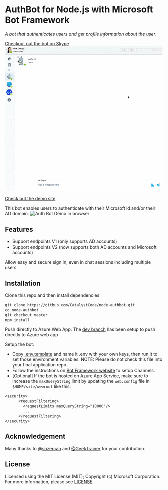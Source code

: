 # AuthBot for Node.js with Microsoft Bot Framework

_A bot that authenticates users and get profile information about the user_.

[Checkout out the bot on Skype](https://join.skype.com/bot/dce91571-f312-4395-8602-91a145d1f52a)
![Auth Bot Demo in Skype](botdemoskype.gif)

[Check out the demo site](https://authbot.azurewebsites.net/)

This bot enables users to authenticate with their Microsoft id and/or their AD domain.
![Auth Bot Demo in browser](botdemoweb.gif)

## Features
* Support endpoints V1 (only supports AD accounts)
* Support endpoints V2 (now supports both AD accounts and Microsoft accounts)

Allow easy and secure sign in, even in chat sessions including multiple users

## Installation

Clone this repo and then install dependencies:

    git clone https://github.com/CatalystCode/node-authbot.git
    cd node-authbot
    git checkout master
    npm install

Push directly to Azure Web App:
     The [dev branch](https://github.com/CatalystCode/node-authbot/tree/dev) has been setup to push directly to Azure web app

Setup the bot:
* Copy [.env.template](.env.template) and name it .env with your own keys, then run it to set those environment variables. NOTE: Please do not check this file into your final application repo.
* Follow the instructions on [Bot Framework website](https://dev.botframework.com/bots) to setup Channels.
* [Optional] If the bot is hosted on Azure App Service, make sure to increase the `maxQueryString` limit by updating the `web.config` file in `$HOME/site/wwwroot` like this:

```
<security>
	  <requestFiltering>
	  	<requestLimits maxQueryString="10000"/>
	  	...
	  </requestFiltering>
</security>

```

## Acknowledgement
Many thanks to [@sozercan](https://github.com/sozercan) and [@GeekTrainer](https://github.com/GeekTrainer) for your contribution.


## License
Licensed using the MIT License (MIT); Copyright (c) Microsoft Corporation. For more information, please see [LICENSE](LICENSE).

